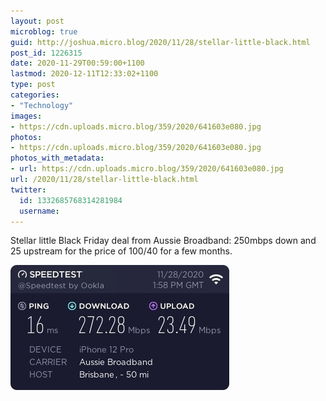```yaml
---
layout: post
microblog: true
guid: http://joshua.micro.blog/2020/11/28/stellar-little-black.html
post_id: 1226315
date: 2020-11-29T00:59:00+1100
lastmod: 2020-12-11T12:33:02+1100
type: post
categories:
- "Technology"
images:
- https://cdn.uploads.micro.blog/359/2020/641603e080.jpg
photos:
- https://cdn.uploads.micro.blog/359/2020/641603e080.jpg
photos_with_metadata:
- url: https://cdn.uploads.micro.blog/359/2020/641603e080.jpg
url: /2020/11/28/stellar-little-black.html
twitter:
  id: 1332685768314281984
  username: 
---
```

Stellar little Black Friday deal from Aussie Broadband: 250mbps down and 25 upstream for the price of 100/40 for a few months.

<img src="uploads/2020/641603e080.jpg" width="350" height="200" alt="" />
